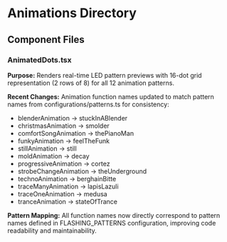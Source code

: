 # Animations Directory
## Component Files
### AnimatedDots.tsx
**Purpose:** Renders real-time LED pattern previews with 16-dot grid representation (2 rows of 8) for all 12 animation patterns.

**Recent Changes:** Animation function names updated to match pattern names from configurations/patterns.ts for consistency:
- blenderAnimation → stuckInABlender
- christmasAnimation → smolder  
- comfortSongAnimation → thePianoMan
- funkyAnimation → feelTheFunk
- stillAnimation → still
- moldAnimation → decay
- progressiveAnimation → cortez
- strobeChangeAnimation → theUnderground
- technoAnimation → berghainBitte
- traceManyAnimation → lapisLazuli
- traceOneAnimation → medusa
- tranceAnimation → stateOfTrance

**Pattern Mapping:** All function names now directly correspond to pattern names defined in FLASHING_PATTERNS configuration, improving code readability and maintainability.
